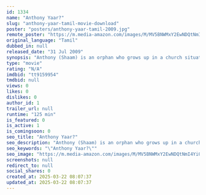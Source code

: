 ```yaml
---
id: 1334
name: "Anthony Yaar?"
slug: "anthony-yaar-tamil-movie-download"
poster: "posters/anthony-yaar-tamil-2009.jpg"
remote_poster: "https://m.media-amazon.com/images/M/MV5BNWMxY2EwNDQtNmI4Yi00NjFhLTljNGItNzBjMGI2MjMwNzUyXkEyXkFqcGdeQXVyMTA4NDIzMTY1._V1_SX300.jpg"
original_language: "Tamil"
dubbed_in: null
released_date: "31 Jul 2009"
synopsis: "Anthony (Shaam) is an orphan who grows up in a church situated in a coastal village near Tuticorin. The local priest (Rajesh) is his benefactor. Anthony is loving and caring towards the local fishermen and their families who are b..."
type: "movie"
rating: "N/A"
imdbid: "tt9159954"
tmdbid: null
views: 0
likes: 0
dislikes: 0
author_id: 1
trailer_url: null
runtime: "125 min"
is_featured: 0
is_active: 1
is_comingsoon: 0
seo_title: "Anthony Yaar?"
seo_description: "Anthony (Shaam) is an orphan who grows up in a church situated in a coastal village near Tuticorin. The local priest (Rajesh) is his benefactor. Anthony is loving and caring towards the local fishermen and their families who are b..."
seo_keywords: "\"Anthony Yaar?\""
seo_image: "https://m.media-amazon.com/images/M/MV5BNWMxY2EwNDQtNmI4Yi00NjFhLTljNGItNzBjMGI2MjMwNzUyXkEyXkFqcGdeQXVyMTA4NDIzMTY1._V1_SX300.jpg"
screenshots: null
redirect_to: null
social_shares: 0
created_at: 2025-03-22 08:07:37
updated_at: 2025-03-22 08:07:37
---
```


